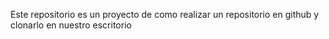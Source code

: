 Este repositorio es un proyecto de como realizar un repositorio en github y clonarlo en nuestro escritorio
